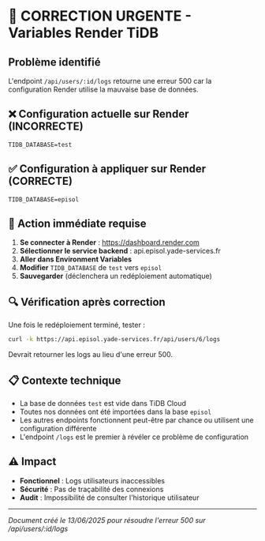# 🚨 CORRECTION URGENTE - Variables Render TiDB

## Problème identifié
L'endpoint `/api/users/:id/logs` retourne une erreur 500 car la configuration Render utilise la mauvaise base de données.

## ❌ Configuration actuelle sur Render (INCORRECTE)
```
TIDB_DATABASE=test
```

## ✅ Configuration à appliquer sur Render (CORRECTE)
```
TIDB_DATABASE=episol
```

## 🎯 Action immédiate requise

1. **Se connecter à Render** : https://dashboard.render.com
2. **Sélectionner le service backend** : api.episol.yade-services.fr
3. **Aller dans Environment Variables**
4. **Modifier** `TIDB_DATABASE` de `test` vers `episol`
5. **Sauvegarder** (déclenchera un redéploiement automatique)

## 🔍 Vérification après correction

Une fois le redéploiement terminé, tester :
```bash
curl -k https://api.episol.yade-services.fr/api/users/6/logs
```

Devrait retourner les logs au lieu d'une erreur 500.

## 📋 Contexte technique

- La base de données `test` est vide dans TiDB Cloud
- Toutes nos données ont été importées dans la base `episol`  
- Les autres endpoints fonctionnent peut-être par chance ou utilisent une configuration différente
- L'endpoint `/logs` est le premier à révéler ce problème de configuration

## ⚠️ Impact

- **Fonctionnel** : Logs utilisateurs inaccessibles
- **Sécurité** : Pas de traçabilité des connexions
- **Audit** : Impossibilité de consulter l'historique utilisateur

---
*Document créé le 13/06/2025 pour résoudre l'erreur 500 sur /api/users/:id/logs*
